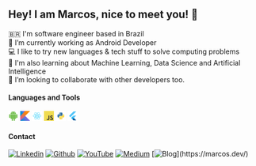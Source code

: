 ## Hey! I am Marcos, nice to meet you! 👋 

🇧🇷 I'm software engineer based in Brazil<br>
🤖 I’m currently working as Android Developer<br>
💻 I like to try new languages & tech stuff to solve computing problems<br>
📖 I'm also learning about Machine Learning, Data Science and Artificial Intelligence<br>
🚀 I’m looking to collaborate with other developers too.<br>

#### Languages and Tools 

<code><img height="20" src="https://raw.githubusercontent.com/github/explore/80688e429a7d4ef2fca1e82350fe8e3517d3494d/topics/android/android.png"></code>
<code><img height="20" src="https://raw.githubusercontent.com/github/explore/80688e429a7d4ef2fca1e82350fe8e3517d3494d/topics/kotlin/kotlin.png"></code>
<code><img height="20" src="https://raw.githubusercontent.com/github/explore/80688e429a7d4ef2fca1e82350fe8e3517d3494d/topics/react/react.png"></code>
<code><img height="20" src="https://raw.githubusercontent.com/github/explore/80688e429a7d4ef2fca1e82350fe8e3517d3494d/topics/javascript/javascript.png"></code>
<code><img height="20" src="https://raw.githubusercontent.com/github/explore/80688e429a7d4ef2fca1e82350fe8e3517d3494d/topics/python/python.png"></code>
<code><img height="20" src="https://raw.githubusercontent.com/github/explore/80688e429a7d4ef2fca1e82350fe8e3517d3494d/topics/flutter/flutter.png"></code>

#### Contact

[![Linkedin](https://img.shields.io/badge/-Linkedin-blue?style=flat&logo=Linkedin&logoColor=white&link=https://www.linkedin.com/in/mrcsxsiq/)](https://www.linkedin.com/in/mrcsxsiq/)
[![Github](https://img.shields.io/badge/-Github-black?style=flat&logo=Github&logoColor=white&link=https://github.com/mrcsxsiq/)](https://github.com/mrcsxsiq/) 
[![YouTube](https://img.shields.io/badge/-YouTube-FF0000?style=flat&logo=YouTube&logoColor=white&link=https://youtube.com/mrcsxsiq/)](https://youtube.com/mrcsxsiq/) 
[![Medium](https://img.shields.io/badge/-Medium-grey?style=flat&logo=Medium&logoColor=white&link=https://medium.com/@mrcsxsiq/)](https://medium.com/@mrcsxsiq/) 
[![Blog](https://img.shields.io/badge/-marcos.dev-151B8D?style=flat&logoColor=white&link=https://marcos.dev.)](https://marcos.dev/) 
